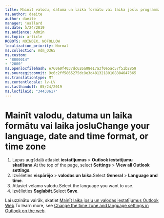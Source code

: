 ```yaml
---
title: Mainīt valodu, datuma un laika formātu vai laika joslu programmā Outlook Web
ms.author: daeite
author: daeite
manager: joallard
ms.date: 5/24/2019
ms.audience: Admin
ms.topic: article
ROBOTS: NOINDEX, NOFOLLOW
localization_priority: Normal
ms.collection: Adm_O365
ms.custom:
- "8000014"
- "2000"
ms.openlocfilehash: e760a0f4037dc626a08e17a3f0e5ac57f51b2859
ms.sourcegitcommit: 9c6c2ff5865275dc8e3d48132180108884647365
ms.translationtype: MT
ms.contentlocale: lv-LV
ms.lasthandoff: 05/24/2019
ms.locfileid: "34430617"
---
```

# <a name="change-your-language-date-and-time-format-or-time-zone"></a><span data-ttu-id="50198-102">Mainīt valodu, datuma un laika formātu vai laika joslu</span><span class="sxs-lookup"><span data-stu-id="50198-102">Change your language, date and time format, or time zone</span></span>

1. <span data-ttu-id="50198-103">Lapas augšdaļā atlasiet **iestatījumus** > **Outlook iestatījumu skatīšana**.</span><span class="sxs-lookup"><span data-stu-id="50198-103">At the top of the page, select **Settings** > **View all Outlook settings**.</span></span>
2. <span data-ttu-id="50198-104">Izvēlieties **vispārējo** > **valodas un laika**.</span><span class="sxs-lookup"><span data-stu-id="50198-104">Select **General** > **Language and time**.</span></span>
3. <span data-ttu-id="50198-105">Atlasiet vēlamo valodu.</span><span class="sxs-lookup"><span data-stu-id="50198-105">Select the language you want to use.</span></span>
4. <span data-ttu-id="50198-106">Izvēlieties **Saglabāt**.</span><span class="sxs-lookup"><span data-stu-id="50198-106">Select **Save**.</span></span>

<span data-ttu-id="50198-107">Lai uzzinātu vairāk, skatiet [Mainīt laika joslu un valodas iestatījumus Outlook Web](https://support.office.com/article/65239869-12e7-4a9d-bca1-76b0ad7ce273).</span><span class="sxs-lookup"><span data-stu-id="50198-107">To learn more, see [Change the time zone and language settings in Outlook on the web](https://support.office.com/article/65239869-12e7-4a9d-bca1-76b0ad7ce273).</span></span>